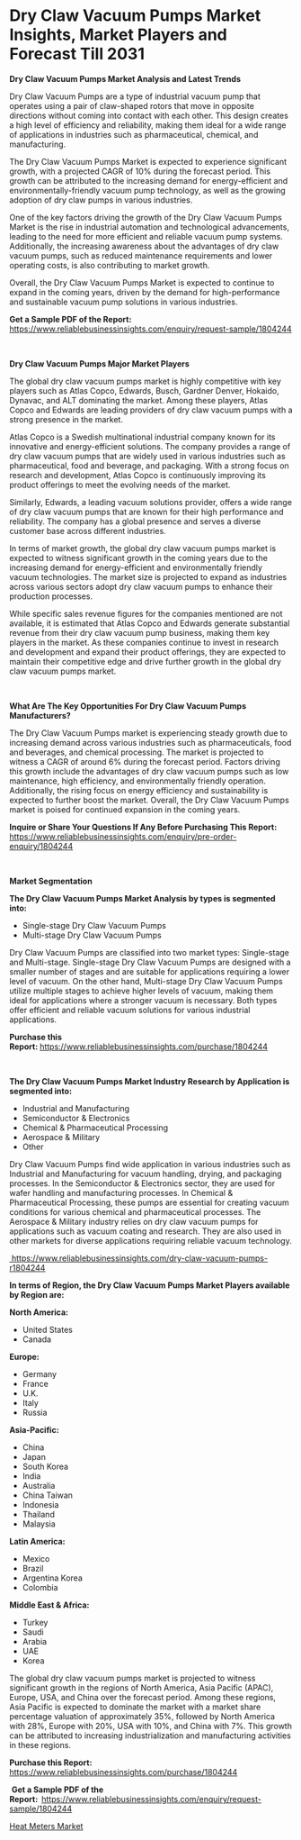 <p><h1>Dry Claw Vacuum Pumps Market Insights, Market Players and Forecast Till 2031</h1></p><p><strong>Dry Claw Vacuum Pumps Market Analysis and Latest Trends</strong></p>
<p><p>Dry Claw Vacuum Pumps are a type of industrial vacuum pump that operates using a pair of claw-shaped rotors that move in opposite directions without coming into contact with each other. This design creates a high level of efficiency and reliability, making them ideal for a wide range of applications in industries such as pharmaceutical, chemical, and manufacturing.</p><p>The Dry Claw Vacuum Pumps Market is expected to experience significant growth, with a projected CAGR of 10% during the forecast period. This growth can be attributed to the increasing demand for energy-efficient and environmentally-friendly vacuum pump technology, as well as the growing adoption of dry claw pumps in various industries.</p><p>One of the key factors driving the growth of the Dry Claw Vacuum Pumps Market is the rise in industrial automation and technological advancements, leading to the need for more efficient and reliable vacuum pump systems. Additionally, the increasing awareness about the advantages of dry claw vacuum pumps, such as reduced maintenance requirements and lower operating costs, is also contributing to market growth.</p><p>Overall, the Dry Claw Vacuum Pumps Market is expected to continue to expand in the coming years, driven by the demand for high-performance and sustainable vacuum pump solutions in various industries.</p></p>
<p><strong>Get a Sample PDF of the Report:&nbsp;</strong> <a href="https://www.reliablebusinessinsights.com/enquiry/request-sample/1804244">https://www.reliablebusinessinsights.com/enquiry/request-sample/1804244</a></p>
<p>&nbsp;</p>
<p><strong>Dry Claw Vacuum Pumps Major Market Players</strong></p>
<p><p>The global dry claw vacuum pumps market is highly competitive with key players such as Atlas Copco, Edwards, Busch, Gardner Denver, Hokaido, Dynavac, and ALT dominating the market. Among these players, Atlas Copco and Edwards are leading providers of dry claw vacuum pumps with a strong presence in the market.</p><p>Atlas Copco is a Swedish multinational industrial company known for its innovative and energy-efficient solutions. The company provides a range of dry claw vacuum pumps that are widely used in various industries such as pharmaceutical, food and beverage, and packaging. With a strong focus on research and development, Atlas Copco is continuously improving its product offerings to meet the evolving needs of the market.</p><p>Similarly, Edwards, a leading vacuum solutions provider, offers a wide range of dry claw vacuum pumps that are known for their high performance and reliability. The company has a global presence and serves a diverse customer base across different industries.</p><p>In terms of market growth, the global dry claw vacuum pumps market is expected to witness significant growth in the coming years due to the increasing demand for energy-efficient and environmentally friendly vacuum technologies. The market size is projected to expand as industries across various sectors adopt dry claw vacuum pumps to enhance their production processes.</p><p>While specific sales revenue figures for the companies mentioned are not available, it is estimated that Atlas Copco and Edwards generate substantial revenue from their dry claw vacuum pump business, making them key players in the market. As these companies continue to invest in research and development and expand their product offerings, they are expected to maintain their competitive edge and drive further growth in the global dry claw vacuum pumps market.</p></p>
<p>&nbsp;</p>
<p><strong>What Are The Key Opportunities For Dry Claw Vacuum Pumps Manufacturers?</strong></p>
<p><p>The Dry Claw Vacuum Pumps market is experiencing steady growth due to increasing demand across various industries such as pharmaceuticals, food and beverages, and chemical processing. The market is projected to witness a CAGR of around 6% during the forecast period. Factors driving this growth include the advantages of dry claw vacuum pumps such as low maintenance, high efficiency, and environmentally friendly operation. Additionally, the rising focus on energy efficiency and sustainability is expected to further boost the market. Overall, the Dry Claw Vacuum Pumps market is poised for continued expansion in the coming years.</p></p>
<p><strong>Inquire or Share Your Questions If Any Before Purchasing This Report:</strong> <a href="https://www.reliablebusinessinsights.com/enquiry/pre-order-enquiry/1804244">https://www.reliablebusinessinsights.com/enquiry/pre-order-enquiry/1804244</a></p>
<p>&nbsp;</p>
<p><strong>Market Segmentation</strong></p>
<p><strong>The Dry Claw Vacuum Pumps Market Analysis by types is segmented into:</strong></p>
<p><ul><li>Single-stage Dry Claw Vacuum Pumps</li><li>Multi-stage Dry Claw Vacuum Pumps</li></ul></p>
<p><p>Dry Claw Vacuum Pumps are classified into two market types: Single-stage and Multi-stage. Single-stage Dry Claw Vacuum Pumps are designed with a smaller number of stages and are suitable for applications requiring a lower level of vacuum. On the other hand, Multi-stage Dry Claw Vacuum Pumps utilize multiple stages to achieve higher levels of vacuum, making them ideal for applications where a stronger vacuum is necessary. Both types offer efficient and reliable vacuum solutions for various industrial applications.</p></p>
<p><strong>Purchase this Report:&nbsp;</strong><a href="https://www.reliablebusinessinsights.com/purchase/1804244">https://www.reliablebusinessinsights.com/purchase/1804244</a></p>
<p>&nbsp;</p>
<p><strong>The Dry Claw Vacuum Pumps Market Industry Research by Application is segmented into:</strong></p>
<p><ul><li>Industrial and Manufacturing</li><li>Semiconductor & Electronics</li><li>Chemical & Pharmaceutical Processing</li><li>Aerospace & Military</li><li>Other</li></ul></p>
<p><p>Dry Claw Vacuum Pumps find wide application in various industries such as Industrial and Manufacturing for vacuum handling, drying, and packaging processes. In the Semiconductor & Electronics sector, they are used for wafer handling and manufacturing processes. In Chemical & Pharmaceutical Processing, these pumps are essential for creating vacuum conditions for various chemical and pharmaceutical processes. The Aerospace & Military industry relies on dry claw vacuum pumps for applications such as vacuum coating and research. They are also used in other markets for diverse applications requiring reliable vacuum technology.</p></p>
<p><a href="https://www.reliablebusinessinsights.com/dry-claw-vacuum-pumps-r1804244">&nbsp;https://www.reliablebusinessinsights.com/dry-claw-vacuum-pumps-r1804244</a></p>
<p><strong>In terms of Region, the Dry Claw Vacuum Pumps Market Players available by Region are:</strong></p>
<p>
    <p> <strong> North America: </strong>
        <ul>
            <li>United States</li>
            <li>Canada</li>
        </ul>
        </p> 
    <p> <strong> Europe: </strong>
        <ul>
            <li>Germany</li>
            <li>France</li>
            <li>U.K.</li>
            <li>Italy</li>
            <li>Russia</li>
        </ul>
        </p> 
    <p> <strong> Asia-Pacific: </strong>
        <ul>
            <li>China</li>
            <li>Japan</li>
            <li>South Korea</li>
            <li>India</li>
            <li>Australia</li>
            <li>China Taiwan</li>
            <li>Indonesia</li>
            <li>Thailand</li>
            <li>Malaysia</li>
        </ul>
        </p> 
    <p> <strong> Latin America: </strong>
        <ul>
            <li>Mexico</li>
            <li>Brazil</li>
            <li>Argentina Korea</li>
            <li>Colombia</li>
        </ul>
        </p> 
    <p> <strong> Middle East & Africa: </strong>
        <ul>
            <li>Turkey</li>
            <li>Saudi</li>
            <li>Arabia</li>
            <li>UAE</li>
            <li>Korea</li>
        </ul>
    </p>
    </p>
<p><p>The global dry claw vacuum pumps market is projected to witness significant growth in the regions of North America, Asia Pacific (APAC), Europe, USA, and China over the forecast period. Among these regions, Asia Pacific is expected to dominate the market with a market share percentage valuation of approximately 35%, followed by North America with 28%, Europe with 20%, USA with 10%, and China with 7%. This growth can be attributed to increasing industrialization and manufacturing activities in these regions.</p></p>
<p><strong>Purchase this Report: </strong><a href="https://www.reliablebusinessinsights.com/purchase/1804244">https://www.reliablebusinessinsights.com/purchase/1804244</a></p>
<p>&nbsp;<strong>Get a Sample PDF of the Report:&nbsp;&nbsp;</strong><a href="https://www.reliablebusinessinsights.com/enquiry/request-sample/1804244">https://www.reliablebusinessinsights.com/enquiry/request-sample/1804244</a></p>
<p><strong></strong></p>
<p><p><a href="https://github.com/gulaimolin/Market-Research-Report-List-5/blob/main/heat-meters-market.md">Heat Meters Market</a></p></p>